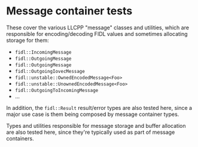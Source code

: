 # Message container tests

These cover the various LLCPP "message" classes and utilities, which are
responsible for encoding/decoding FIDL values and sometimes allocating storage
for them:

  - `fidl::IncomingMessage`
  - `fidl::OutgoingMessage`
  - `fidl::OutgoingMessage`
  - `fidl::OutgoingIovecMessage`
  - `fidl::unstable::OwnedEncodedMessage<Foo>`
  - `fidl::unstable::UnownedEncodedMessage<Foo>`
  - `fidl::OutgoingToIncomingMessage`
  - ...

In addition, the `fidl::Result` result/error types are also tested here, since
a major use case is them being composed by message container types.

Types and utilities responsible for message storage and buffer allocation are
also tested here, since they're typically used as part of message containers.
